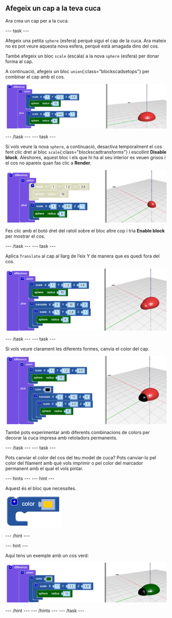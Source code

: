 ## Afegeix un cap a la teva cuca

Ara crea un cap per a la cuca.

--- task ---

Afegeix una petita `sphere` (esfera) perquè sigui el cap de la cuca. Ara mateix no es pot veure aquesta nova esfera, perquè està amagada dins del cos.

També afegeix un bloc `scale` (escala) a la nova `sphere` (esfera) per donar forma al cap.

A continuació, afegeix un bloc `union`{:class="blockscadsetops"} per combinar el cap amb el cos.

![captura de pantalla](images/bug-head-hidden.png)

--- /task --- --- task ---

Si vols veure la nova `sphere`, a continuació, desactiva temporalment el cos fent clic dret al bloc `scale`{:class="blockscadtransforms"} i escollint **Disable block**. Aleshores, aquest bloc i els que hi ha al seu interior es veuen grisos i el cos no apareix quan fas clic a **Render**.

![captura de pantalla](images/bug-disable.png)

Fes clic amb el botó dret del ratolí sobre el bloc altre cop i tria **Enable block** per mostrar el cos.

--- /task --- --- task ---

Aplica `Translate` al cap al llarg de l’eix Y de manera que es quedi fora del cos.

  ![captura de pantalla](images/bug-head.png)

--- /task --- --- task ---

Si vols veure clarament les diferents formes, canvia el color del cap.

![captura de pantalla](images/bug-head-black.png)

També pots experimentar amb diferents combinacions de colors per decorar la cuca impresa amb retoladors permanents.

--- /task --- --- task ---

Pots canviar el color del cos del teu model de cuca? Pots canviar-lo pel color del filament amb què vols imprimir o pel color del marcador permanent amb el qual el vols pintar.

--- hints --- --- hint ---

Aquest és el bloc que necessites.

![captura de pantalla](images/bug-colour-block.png)

--- /hint ---

--- hint ---

Aquí tens un exemple amb un cos verd:

![captura de pantalla](images/bug-body-colour.png)

--- /hint --- --- /hints --- --- /task ---




  
